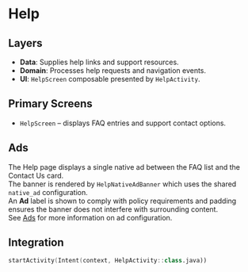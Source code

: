 # Help

## Layers
- **Data**: Supplies help links and support resources.
- **Domain**: Processes help requests and navigation events.
- **UI**: `HelpScreen` composable presented by `HelpActivity`.

## Primary Screens
- `HelpScreen` – displays FAQ entries and support contact options.

## Ads
The Help page displays a single native ad between the FAQ list and the Contact Us card.  
The banner is rendered by `HelpNativeAdBanner` which uses the shared `native_ad` configuration.  
An **Ad** label is shown to comply with policy requirements and padding ensures the banner
does not interfere with surrounding content.  
See [Ads](Ads.md) for more information on ad configuration.

## Integration
```kotlin
startActivity(Intent(context, HelpActivity::class.java))
```
